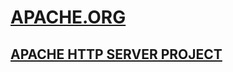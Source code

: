 # [APACHE.ORG](https://www.apache.org/)

## [APACHE HTTP SERVER PROJECT](https://httpd.apache.org/docs/)
